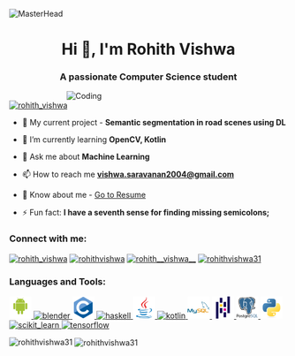 ![MasterHead](https://i.ibb.co/VvsDp6X/Fira-Code.png)
<h1 align="center">Hi 👋, I'm Rohith Vishwa</h1>
<h3 align="center">A passionate Computer Science student</h3>
<img align="right" alt="Coding" width="400" src="https://img.freepik.com/free-vector/male-programmer-working-computer-office-wall-with-hanging-reminder-stickers-developer-creating-new-software-interface-coding-programming-system-administrator-designer-character_575670-1159.jpg?w=900&t=st=1722345761~exp=1722346361~hmac=abf781caa54864d237b3ce4d73d3621809623bdd807d2f8e2760cb9fd0de5d90">

<p align="left"> <a href="https://twitter.com/rohith_vishwa" target="blank"><img src="https://img.shields.io/twitter/follow/rohith_vishwa" alt="rohith_vishwa" /></a> </p>

- 🔭 My current project - **Semantic segmentation in road scenes using DL**

- 🌱 I’m currently learning **OpenCV, Kotlin**

- 💬 Ask me about **Machine Learning**

- 📫 How to reach me **vishwa.saravanan2004@gmail.com**

- 📄 Know about me - [Go to Resume](https://drive.google.com/file/d/1IrPbPR3noaMqwAjKY2fNlY_L07q28kAH/view?usp=sharing)

- ⚡ Fun fact: **I have a seventh sense for finding missing semicolons;**

<h3 align="left">Connect with me:</h3>
<p align="left">
<a href="https://twitter.com/rohith_vishwa" target="blank"><img align="center" src="https://raw.githubusercontent.com/rahuldkjain/github-profile-readme-generator/master/src/images/icons/Social/twitter.svg" alt="rohith_vishwa" height="30" width="40" /></a>
<a href="https://linkedin.com/in/rohithvishwa" target="blank"><img align="center" src="https://raw.githubusercontent.com/rahuldkjain/github-profile-readme-generator/master/src/images/icons/Social/linked-in-alt.svg" alt="rohithvishwa" height="30" width="40" /></a>
<a href="https://instagram.com/rohith__vishwa__" target="blank"><img align="center" src="https://raw.githubusercontent.com/rahuldkjain/github-profile-readme-generator/master/src/images/icons/Social/instagram.svg" alt="rohith__vishwa__" height="30" width="40" /></a>
<a href="https://www.leetcode.com/rohithvishwa31" target="blank"><img align="center" src="https://raw.githubusercontent.com/rahuldkjain/github-profile-readme-generator/master/src/images/icons/Social/leet-code.svg" alt="rohithvishwa31" height="30" width="40" /></a>
</p>

<h3 align="left">Languages and Tools:</h3>
<p align="left"> <a href="https://developer.android.com" target="_blank" rel="noreferrer"> <img src="https://raw.githubusercontent.com/devicons/devicon/master/icons/android/android-original-wordmark.svg" alt="android" width="40" height="40"/> </a> <a href="https://www.blender.org/" target="_blank" rel="noreferrer"> <img src="https://download.blender.org/branding/community/blender_community_badge_white.svg" alt="blender" width="40" height="40"/> </a> <a href="https://www.cprogramming.com/" target="_blank" rel="noreferrer"> <img src="https://raw.githubusercontent.com/devicons/devicon/master/icons/c/c-original.svg" alt="c" width="40" height="40"/> </a> <a href="https://www.haskell.org/" target="_blank" rel="noreferrer"> <img src="https://upload.wikimedia.org/wikipedia/commons/1/1c/Haskell-Logo.svg" alt="haskell" width="40" height="40"/> </a> <a href="https://www.java.com" target="_blank" rel="noreferrer"> <img src="https://raw.githubusercontent.com/devicons/devicon/master/icons/java/java-original.svg" alt="java" width="40" height="40"/> </a> <a href="https://kotlinlang.org" target="_blank" rel="noreferrer"> <img src="https://www.vectorlogo.zone/logos/kotlinlang/kotlinlang-icon.svg" alt="kotlin" width="40" height="40"/> </a> <a href="https://www.mysql.com/" target="_blank" rel="noreferrer"> <img src="https://raw.githubusercontent.com/devicons/devicon/master/icons/mysql/mysql-original-wordmark.svg" alt="mysql" width="40" height="40"/> </a> <a href="https://pandas.pydata.org/" target="_blank" rel="noreferrer"> <img src="https://raw.githubusercontent.com/devicons/devicon/2ae2a900d2f041da66e950e4d48052658d850630/icons/pandas/pandas-original.svg" alt="pandas" width="40" height="40"/> </a> <a href="https://www.postgresql.org" target="_blank" rel="noreferrer"> <img src="https://raw.githubusercontent.com/devicons/devicon/master/icons/postgresql/postgresql-original-wordmark.svg" alt="postgresql" width="40" height="40"/> </a> <a href="https://www.python.org" target="_blank" rel="noreferrer"> <img src="https://raw.githubusercontent.com/devicons/devicon/master/icons/python/python-original.svg" alt="python" width="40" height="40"/> </a> <a href="https://scikit-learn.org/" target="_blank" rel="noreferrer"> <img src="https://upload.wikimedia.org/wikipedia/commons/0/05/Scikit_learn_logo_small.svg" alt="scikit_learn" width="40" height="40"/> </a> <a href="https://www.tensorflow.org" target="_blank" rel="noreferrer"> <img src="https://www.vectorlogo.zone/logos/tensorflow/tensorflow-icon.svg" alt="tensorflow" width="40" height="40"/> </a> </p>

<p><img align="left" src="https://github-readme-stats.vercel.app/api/top-langs?username=rohithvishwa31&show_icons=true&locale=en&layout=compact" alt="rohithvishwa31" /></p>

<p>&nbsp;<img align="center" src="https://github-readme-stats.vercel.app/api?username=rohithvishwa31&show_icons=true&locale=en" alt="rohithvishwa31" /></p>


